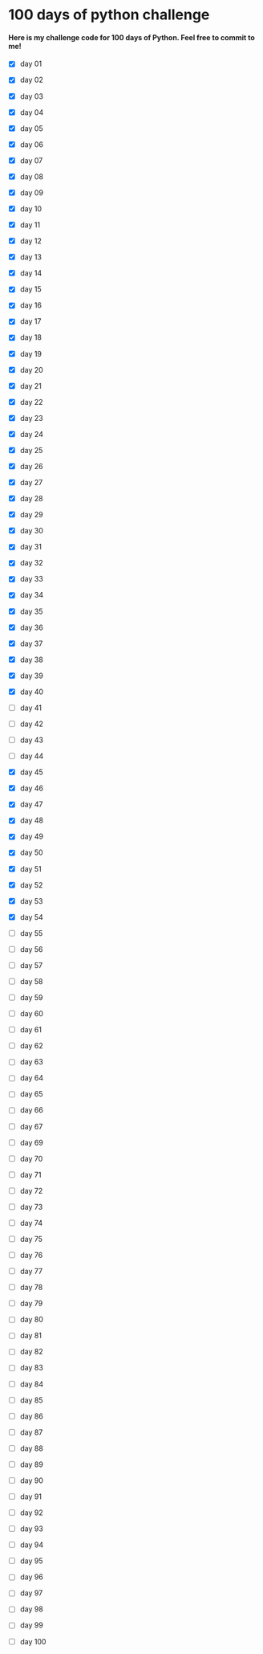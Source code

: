 # 100 days of python challenge
#### Here is my challenge code for 100 days of Python. Feel free to commit to me!
- [x] day 01  
- [x] day 02  
- [x] day 03  
- [x] day 04  
- [x] day 05  
- [x] day 06  
- [x] day 07   
- [x] day 08  
- [x] day 09  
- [x] day 10  
- [x] day 11  
- [x] day 12  
- [x] day 13  
- [x] day 14  
- [x] day 15  
- [x] day 16  
- [x] day 17  
- [x] day 18  
- [x] day 19  
- [x] day 20 
- [x] day 21 
- [x] day 22 
- [x] day 23 
- [x] day 24 
- [x] day 25 
- [x] day 26 
- [x] day 27 
- [x] day 28 
- [x] day 29 
- [x] day 30 
- [x] day 31 
- [x] day 32 
- [x] day 33 
- [x] day 34 
- [x] day 35 
- [x] day 36 
- [x] day 37 
- [x] day 38 
- [x] day 39 
- [x] day 40
- [ ] day 41 
- [ ] day 42 
- [ ] day 43 
- [ ] day 44 
- [x] day 45 
- [x] day 46 
- [x] day 47 
- [x] day 48 
- [x] day 49 
- [x] day 50
- [x] day 51
- [x] day 52
- [x] day 53
- [x] day 54
- [ ] day 55
- [ ] day 56
- [ ] day 57
- [ ] day 58
- [ ] day 59
- [ ] day 60
- [ ] day 61
- [ ] day 62
- [ ] day 63
- [ ] day 64
- [ ] day 65
- [ ] day 66
- [ ] day 67
- [ ] day 69
- [ ] day 70
- [ ] day 71
- [ ] day 72
- [ ] day 73
- [ ] day 74
- [ ] day 75
- [ ] day 76
- [ ] day 77
- [ ] day 78
- [ ] day 79
- [ ] day 80
- [ ] day 81
- [ ] day 82
- [ ] day 83
- [ ] day 84
- [ ] day 85
- [ ] day 86
- [ ] day 87
- [ ] day 88
- [ ] day 89
- [ ] day 90
- [ ] day 91
- [ ] day 92
- [ ] day 93
- [ ] day 94
- [ ] day 95
- [ ] day 96
- [ ] day 97
- [ ] day 98
- [ ] day 99
- [ ] day 100


 

